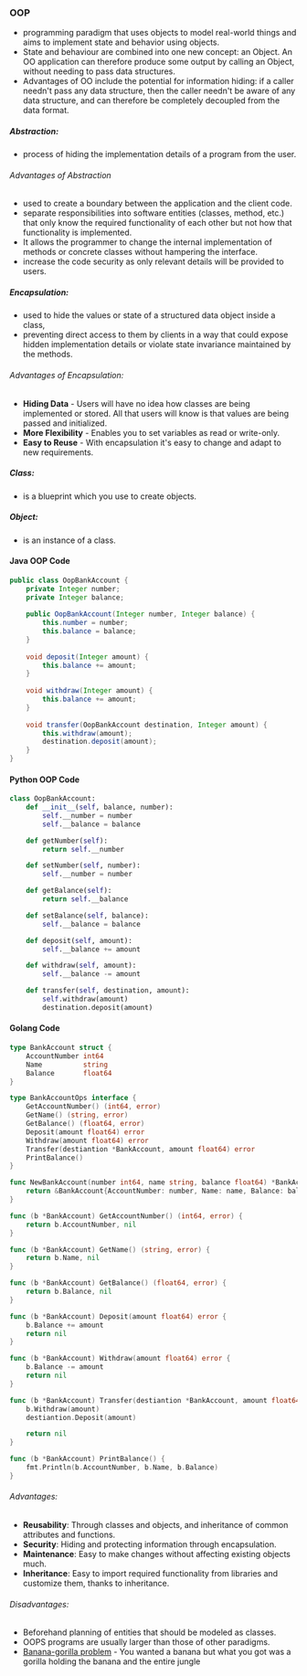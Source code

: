 ### OOP
- programming paradigm that uses objects to model real-world things and aims to implement state and behavior using objects.
- State and behaviour are combined into one new concept: an Object. An OO application can therefore produce some output by calling an Object, without needing to pass data structures.
- Advantages of OO include the potential for information hiding: if a caller needn't pass any data structure, then the caller needn't be aware of any data structure, and can therefore be completely decoupled from the data format.
##### Abstraction:
- process of hiding the implementation details of a program from the user.
###### Advantages of Abstraction
- used to create a boundary between the application and the client code.
- separate responsibilities into software entities (classes, method, etc.) that only know the required functionality of each other but not how that functionality is implemented.
- It allows the programmer to change the internal implementation of methods or concrete classes without hampering the interface.
-  increase the code security as only relevant details will be provided to users.
##### Encapsulation:
- used to hide the values or state of a structured data object inside a class,
- preventing direct access to them by clients in a way that could expose hidden implementation details or violate state invariance maintained by the methods.
###### Advantages of Encapsulation:
- **Hiding Data** - Users will have no idea how classes are being implemented or stored. All that users will know is that values are being passed and initialized.
- **More Flexibility** - Enables you to set variables as read or write-only.
- **Easy to Reuse** - With encapsulation it's easy to change and adapt to new requirements.
##### Class:
- is a blueprint which you use to create objects.
##### Object:
- is an instance of a class.

#### Java OOP Code
```java
public class OopBankAccount {
    private Integer number;
    private Integer balance;
    
    public OopBankAccount(Integer number, Integer balance) {
        this.number = number;
        this.balance = balance;
    }
    
    void deposit(Integer amount) {
        this.balance += amount;
    }
    
    void withdraw(Integer amount) {
        this.balance += amount;
    }
    
    void transfer(OopBankAccount destination, Integer amount) {
        this.withdraw(amount);
        destination.deposit(amount);
    }
}
```

#### Python OOP Code
```python
class OopBankAccount:
	def __init__(self, balance, number):
		self.__number = number
		self.__balance = balance

	def getNumber(self):
		return self.__number

	def setNumber(self, number):
		self.__number = number 

	def getBalance(self):
		return self.__balance

	def setBalance(self, balance):
		self.__balance = balance

	def deposit(self, amount):
		self.__balance += amount

	def withdraw(self, amount):
		self.__balance -= amount

	def transfer(self, destination, amount):
		self.withdraw(amount)
		destination.deposit(amount)
```

#### Golang Code
```go
type BankAccount struct {
	AccountNumber int64
	Name          string
	Balance       float64
}

type BankAccountOps interface {
	GetAccountNumber() (int64, error)
	GetName() (string, error)
	GetBalance() (float64, error)
	Deposit(amount float64) error
	Withdraw(amount float64) error
	Transfer(destiantion *BankAccount, amount float64) error
	PrintBalance()
}

func NewBankAccount(number int64, name string, balance float64) *BankAccount {
	return &BankAccount{AccountNumber: number, Name: name, Balance: balance}
}

func (b *BankAccount) GetAccountNumber() (int64, error) {
	return b.AccountNumber, nil
}

func (b *BankAccount) GetName() (string, error) {
	return b.Name, nil
}

func (b *BankAccount) GetBalance() (float64, error) {
	return b.Balance, nil
}

func (b *BankAccount) Deposit(amount float64) error {
	b.Balance += amount
	return nil
}

func (b *BankAccount) Withdraw(amount float64) error {
	b.Balance -= amount
	return nil
}

func (b *BankAccount) Transfer(destiantion *BankAccount, amount float64) error {
	b.Withdraw(amount)
	destiantion.Deposit(amount)

	return nil
}

func (b *BankAccount) PrintBalance() {
	fmt.Println(b.AccountNumber, b.Name, b.Balance)
}
```

###### Advantages:
- **Reusability**: Through classes and objects, and inheritance of common attributes and functions.
- **Security**: Hiding and protecting information through encapsulation.
- **Maintenance**: Easy to make changes without affecting existing objects much.
- **Inheritance**: Easy to import required functionality from libraries and customize them, thanks to inheritance.

###### Disadvantages:
 - Beforehand planning of entities that should be modeled as classes.
 - OOPS programs are usually larger than those of other paradigms.
- [Banana-gorilla problem](https://dev.to/efpage/what-s-wrong-with-the-gorilla-2l4j#:~:text=Joe%20Armstrong%2C%20the%20principal%20inventor,and%20the%20entire%20jungle.%22.) - You wanted a banana but what you got was a gorilla holding the banana and the entire jungle
